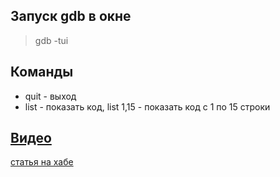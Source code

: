 ## Запуск gdb в окне    
> gdb -tui 

## Команды   
- quit - выход
- list - показать код, list 1,15 - показать код с 1 по 15 строки

## [Видео](https://www.youtube.com/watch?v=o5Em514nOtY)
[статья на хабе](https://habr.com/ru/post/491534/)
